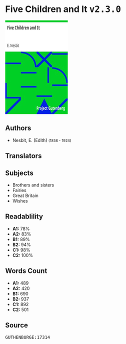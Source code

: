 # Five Children and It <kbd>v2.3.0</kbd>

![](./cover.medium.jpg "")

## Authors


 - Nesbit, E. (Edith) <small>(1858 - 1924)</small>

## Translators



## Subjects


 - Brothers and sisters
 - Fairies
 - Great Britain
 - Wishes

## Readablility


 - **A1:** 78%
 - **A2:** 83%
 - **B1:** 89%
 - **B2:** 94%
 - **C1:** 98%
 - **C2:** 100%

## Words Count


 - **A1:** 489
 - **A2:** 420
 - **B1:** 690
 - **B2:** 937
 - **C1:** 892
 - **C2:** 501

## Source


<kbd>GUTHENBURGE:17314</kbd>
